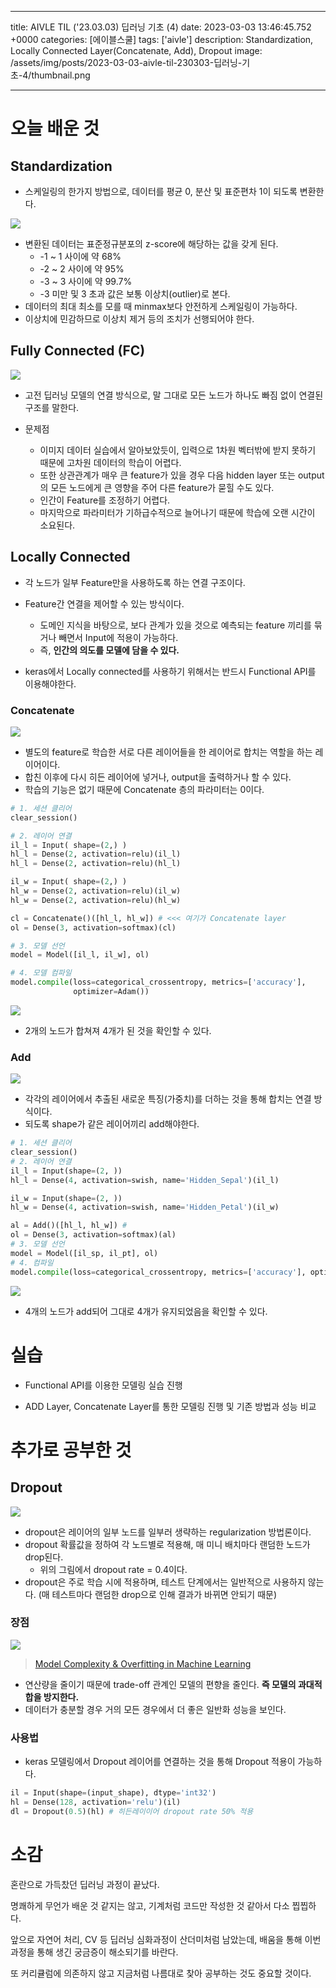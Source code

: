 

---
title: AIVLE TIL ('23.03.03) 딥러닝 기초 (4)
date: 2023-03-03 13:46:45.752 +0000
categories: [에이블스쿨]
tags: ['aivle']
description: Standardization, Locally Connected Layer(Concatenate, Add), Dropout
image: /assets/img/posts/2023-03-03-aivle-til-230303-딥러닝-기초-4/thumbnail.png

---

# 오늘 배운 것

## Standardization

- 스케일링의 한가지 방법으로, 데이터를 평균 0, 분산 및 표준편차 1이 되도록 변환한다.

![](/assets/img/posts/2023-03-03-aivle-til-230303-딥러닝-기초-4/img0.png)

- 변환된 데이터는 표준정규분포의 z-score에 해당하는 값을 갖게 된다. 
    - -1 ~ 1 사이에 약 68%
    - -2 ~ 2 사이에 약 95%
    - -3 ~ 3 사이에 약 99.7%
    - -3 미만 및 3 초과 값은 보통 이상치(outlier)로 본다.
- 데이터의 최대 최소를 모를 때 minmax보다 안전하게 스케일링이 가능하다.
- 이상치에 민감하므로 이상치 제거 등의 조치가 선행되어야 한다.

## Fully Connected (FC)

![](/assets/img/posts/2023-03-03-aivle-til-230303-딥러닝-기초-4/img1.png)

- 고전 딥러닝 모델의 연결 방식으로, 말 그대로 모든 노드가 하나도 빠짐 없이 연결된 구조를 말한다.


- 문제점
    - 이미지 데이터 실습에서 알아보았듯이, 입력으로 1차원 벡터밖에 받지 못하기 때문에 고차원 데이터의 학습이 어렵다.
    - 또한 상관관계가 매우 큰 feature가 있을 경우 다음 hidden layer 또는 output의 모든 노드에게 큰 영향을 주어 다른 feature가 묻힐 수도 있다.
    - 인간이 Feature를 조정하기 어렵다.
    - 마지막으로 파라미터가 기하급수적으로 늘어나기 때문에 학습에 오랜 시간이 소요된다.
    
## Locally Connected

- 각 노드가 일부 Feature만을 사용하도록 하는 연결 구조이다.
- Feature간 연결을 제어할 수 있는 방식이다.
    - 도메인 지식을 바탕으로, 보다 관계가 있을 것으로 예측되는 feature 끼리를 묶거나 빼면서 Input에 적용이 가능하다.
    - 즉, **인간의 의도를 모델에 담을 수 있다.**


- keras에서 Locally connected를 사용하기 위해서는 반드시 Functional API를 이용해야한다.
    
### Concatenate

![](/assets/img/posts/2023-03-03-aivle-til-230303-딥러닝-기초-4/img2.png)

- 별도의 feature로 학습한 서로 다른 레이어들을 한 레이어로 합치는 역할을 하는 레이어이다.
- 합친 이후에 다시 히든 레이어에 넣거나, output을 출력하거나 할 수 있다.
- 학습의 기능은 없기 때문에 Concatenate 층의 파라미터는 0이다.

```python
# 1. 세션 클리어
clear_session()

# 2. 레이어 연결
il_l = Input( shape=(2,) )
hl_l = Dense(2, activation=relu)(il_l)
hl_l = Dense(2, activation=relu)(hl_l)

il_w = Input( shape=(2,) )
hl_w = Dense(2, activation=relu)(il_w)
hl_w = Dense(2, activation=relu)(hl_w)

cl = Concatenate()([hl_l, hl_w]) # <<< 여기가 Concatenate layer
ol = Dense(3, activation=softmax)(cl)

# 3. 모델 선언
model = Model([il_l, il_w], ol)

# 4. 모델 컴파일
model.compile(loss=categorical_crossentropy, metrics=['accuracy'],
              optimizer=Adam())
```

![](/assets/img/posts/2023-03-03-aivle-til-230303-딥러닝-기초-4/img3.png)

- 2개의 노드가 합쳐져 4개가 된 것을 확인할 수 있다.

### Add

![](/assets/img/posts/2023-03-03-aivle-til-230303-딥러닝-기초-4/img4.png)

- 각각의 레이어에서 추출된 새로운 특징(가중치)를 더하는 것을 통해 합치는 연결 방식이다.
- 되도록 shape가 같은 레이어끼리 add해야한다.

```python
# 1. 세션 클리어
clear_session()
# 2. 레이어 연결
il_l = Input(shape=(2, ))
hl_l = Dense(4, activation=swish, name='Hidden_Sepal')(il_l)

il_w = Input(shape=(2, ))
hl_w = Dense(4, activation=swish, name='Hidden_Petal')(il_w)

al = Add()([hl_l, hl_w]) #
ol = Dense(3, activation=softmax)(al)
# 3. 모델 선언
model = Model([il_sp, il_pt], ol)
# 4. 컴파일
model.compile(loss=categorical_crossentropy, metrics=['accuracy'], optimizer=Adam())
```

![](/assets/img/posts/2023-03-03-aivle-til-230303-딥러닝-기초-4/img5.png)

- 4개의 노드가 add되어 그대로 4개가 유지되었음을 확인할 수 있다.

# 실습

- Functional API를 이용한 모델링 실습 진행

- ADD Layer, Concatenate Layer를 통한 모델링 진행 및 기존 방법과 성능 비교

# 추가로 공부한 것

## Dropout

![](/assets/img/posts/2023-03-03-aivle-til-230303-딥러닝-기초-4/img6.png)

- dropout은 레이어의 일부 노드를 일부러 생략하는 regularization 방법론이다.
- dropout 확률값을 정하여 각 노드별로 적용해, 매 미니 배치마다 랜덤한 노드가 drop된다.
    - 위의 그림에서 dropout rate = 0.4이다.
- dropout은 주로 학습 시에 적용하며, 테스트 단계에서는 일반적으로 사용하지 않는다. (매 테스트마다 랜덤한 drop으로 인해 결과가 바뀌면 안되기 때문)

### 장점

![](/assets/img/posts/2023-03-03-aivle-til-230303-딥러닝-기초-4/img7.png)
> [Model Complexity & Overfitting in Machine Learning](https://vitalflux.com/model-complexity-overfitting-in-machine-learning/)


- 연산량을 줄이기 때문에 trade-off 관계인 모델의 편향을 줄인다.
**즉 모델의 과대적합을 방지한다.**
- 데이터가 충분할 경우 거의 모든 경우에서 더 좋은 일반화 성능을 보인다.

### 사용법

- keras 모델링에서 Dropout 레이어를 연결하는 것을 통해 Dropout 적용이 가능하다.

```python
il = Input(shape=(input_shape), dtype='int32')
hl = Dense(128, activation='relu')(il)
dl = Dropout(0.5)(hl) # 히든레이이어 dropout rate 50% 적용
```

# 소감

혼란으로 가득찼던 딥러닝 과정이 끝났다.

명쾌하게 무언가 배운 것 같지는 않고, 기계처럼 코드만 작성한 것 같아서 다소 찝찝하다.

앞으로 자연어 처리, CV 등 딥러닝 심화과정이 산더미처럼 남았는데, 배움을 통해 이번 과정을 통해 생긴 궁금증이 해소되기를 바란다.

또 커리큘럼에 의존하지 않고 지금처럼 나름대로 찾아 공부하는 것도 중요할 것이다.

        